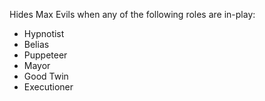 Hides Max Evils when any of the following roles are in-play:

- Hypnotist
- Belias
- Puppeteer
- Mayor
- Good Twin
- Executioner
